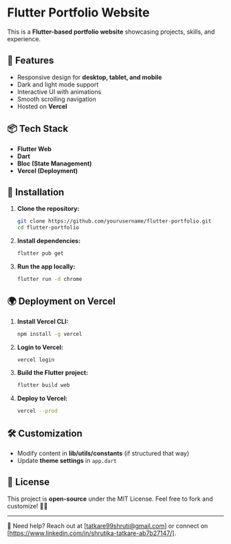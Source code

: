 # Flutter Portfolio Website

This is a **Flutter-based portfolio website** showcasing projects, skills, and experience.

## 🚀 Features
- Responsive design for **desktop, tablet, and mobile**
- Dark and light mode support
- Interactive UI with animations
- Smooth scrolling navigation
- Hosted on **Vercel**

## 📦 Tech Stack
- **Flutter Web**
- **Dart**
- **Bloc (State Management)**
- **Vercel (Deployment)**

## 🔧 Installation
1. **Clone the repository:**
   ```sh
   git clone https://github.com/yourusername/flutter-portfolio.git
   cd flutter-portfolio
   ```
2. **Install dependencies:**
   ```sh
   flutter pub get
   ```
3. **Run the app locally:**
   ```sh
   flutter run -d chrome
   ```

## 🌍 Deployment on Vercel
1. **Install Vercel CLI:**
   ```sh
   npm install -g vercel
   ```
2. **Login to Vercel:**
   ```sh
   vercel login
   ```
3. **Build the Flutter project:**
   ```sh
   flutter build web
   ```
4. **Deploy to Vercel:**
   ```sh
   vercel --prod
   ```

## 🛠 Customization
- Modify content in **lib/utils/constants** (if structured that way)
- Update **theme settings** in `app.dart`

## 📜 License
This project is **open-source** under the MIT License. Feel free to fork and customize! 🎨✨

---

📧 Need help? Reach out at [tatkare99shruti@gmail.com] or connect on [https://www.linkedin.com/in/shrutika-tatkare-ab7b27147/].

